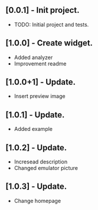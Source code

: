 ## [0.0.1] - Init project.

* TODO: Initial project and tests.

## [1.0.0] - Create widget.

* Added analyzer
* Improvement readme

## [1.0.0+1] - Update.

* Insert preview image

## [1.0.1] - Update.

* Added example

## [1.0.2] - Update.

* Incresead description
* Changed emulator picture

## [1.0.3] - Update.

* Change homepage